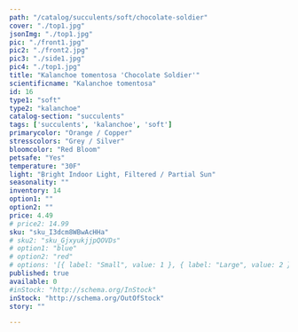 ```yaml
---
path: "/catalog/succulents/soft/chocolate-soldier"
cover: "./top1.jpg"
jsonImg: "./top1.jpg"
pic: "./front1.jpg"
pic2: "./front2.jpg"
pic3: "./side1.jpg"
pic4: "./top1.jpg"
title: "Kalanchoe tomentosa 'Chocolate Soldier'"
scientificname: "Kalanchoe tomentosa"
id: 16
type1: "soft"
type2: "kalanchoe"
catalog-section: "succulents"
tags: ['succulents', 'kalanchoe', 'soft']
primarycolor: "Orange / Copper"
stresscolors: "Grey / Silver"
bloomcolor: "Red Bloom"
petsafe: "Yes"
temperature: "30F"
light: "Bright Indoor Light, Filtered / Partial Sun"
seasonality: ""
inventory: 14
option1: ""
option2: ""
price: 4.49
# price2: 14.99
sku: "sku_I3dcm8WBwAcHHa"
# sku2: "sku_GjxyukjjpQOVDs"
# option1: "blue"
# option2: "red"
# options: '[{ label: "Small", value: 1 }, { label: "Large", value: 2 }]'
published: true
available: 0
#inStock: "http://schema.org/InStock"
inStock: "http://schema.org/OutOfStock"
story: ""

---
```

